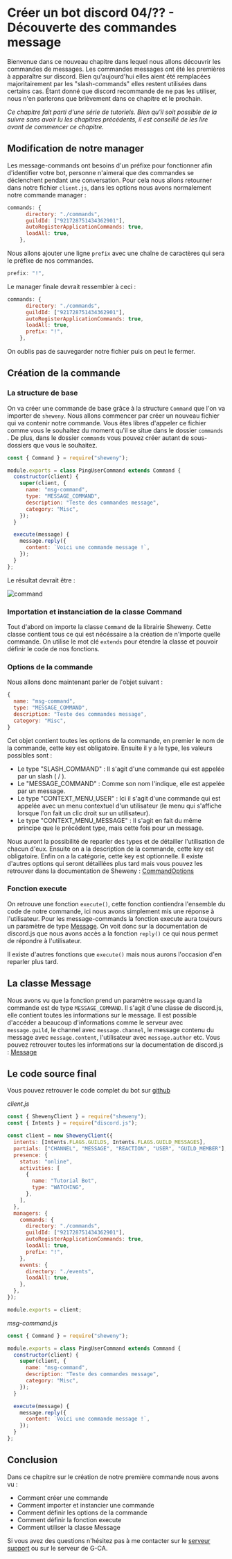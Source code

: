 # Créer un bot discord 04/?? - Découverte des commandes message

Bienvenue dans ce nouveau chapitre dans lequel nous allons découvrir les commandes de messages. Les commandes messages ont été les premières à apparaître sur discord.
Bien qu'aujourd'hui elles aient été remplacées majoritairement par les "slash-commands" elles restent utilisées dans certains cas. Étant donné que discord recommande de ne pas les utiliser, nous n'en parlerons que brièvement dans ce chapitre et le prochain.

_Ce chapitre fait parti d'une série de tutoriels. Bien qu'il soit possible de la suivre sans avoir lu les chapitres précédents, il est conseillé de les lire avant de commencer ce chapitre._

## Modification de notre manager

Les message-commands ont besoins d'un préfixe pour fonctionner afin d'identifier votre bot, personne n'aimerai que des commandes se déclenchent pendant une conversation.
Pour cela nous allons retourner dans notre fichier `client.js`, dans les options nous avons normalement notre commande manager :

```js
commands: {
      directory: "./commands",
      guildId: ["921728751434362901"],
      autoRegisterApplicationCommands: true,
      loadAll: true,
    },
```

Nous allons ajouter une ligne `prefix` avec une chaîne de caractères qui sera le préfixe de nos commandes.

```js
prefix: "!",
```

Le manager finale devrait ressembler à ceci :

```js
commands: {
      directory: "./commands",
      guildId: ["921728751434362901"],
      autoRegisterApplicationCommands: true,
      loadAll: true,
      prefix: "!",
    },
```

On oublis pas de sauvegarder notre fichier puis on peut le fermer.

## Création de la commande

### La structure de base

On va créer une commande de base grâce à la structure `Command` que l'on va importer de `sheweny`.
Nous allons commencer par créer un nouveau fichier qui va contenir notre commande. Vous êtes libres d'appeler ce fichier comme vous le souhaitez du moment qu'il se situe dans le dossier `commands` . De plus, dans le dossier `commands` vous pouvez créer autant de sous-dossiers que vous le souhaitez.

```js
const { Command } = require("sheweny");

module.exports = class PingUserCommand extends Command {
  constructor(client) {
    super(client, {
      name: "msg-command",
      type: "MESSAGE_COMMAND",
      description: "Teste des commandes message",
      category: "Misc",
    });
  }

  execute(message) {
    message.reply({
      content: `Voici une commande message !`,
    });
  }
};
```

Le résultat devrait être :

![command](./assets/images/command.png)

### Importation et instanciation de la classe Command

Tout d'abord on importe la classe `Command` de la librairie Sheweny. Cette classe contient tous ce qui est nécéssaire a la création de n'importe quelle commande.
On utilise le mot clé `extends` pour étendre la classe et pouvoir définir le code de nos fonctions.

### Options de la commande

Nous allons donc maintenant parler de l'objet suivant :

```js
{
  name: "msg-command",
  type: "MESSAGE_COMMAND",
  description: "Teste des commandes message",
  category: "Misc",
}
```

Cet objet contient toutes les options de la commande, en premier le nom de la commande, cette key est obligatoire. Ensuite il y a le type, les valeurs possibles sont :

- Le type "SLASH_COMMAND" : Il s'agit d'une commande qui est appelée par un slash ( / ).
- Le "MESSAGE_COMMAND" : Comme son nom l'indique, elle est appelée par un message.
- Le type "CONTEXT_MENU_USER" : Ici il s'agit d'une commande qui est appelée avec un menu contextuel d'un utilisateur (le menu qui s'affiche lorsque l'on fait un clic droit sur un utilisateur).
- Le type "CONTEXT_MENU_MESSAGE" : Il s'agit en fait du même principe que le précédent type, mais cette fois pour un message.

Nous auront la possibilité de reparler des types et de détailler l'utilisation de chacun d'eux.
Ensuite on a la description de la commande, cette key est obligatoire. Enfin on a la catégorie, cette key est optionnelle.
Il existe d'autres options qui seront détaillées plus tard mais vous pouvez les retrouver dans la documentation de Sheweny : [CommandOptions](https://sheweny.js.org/doc/typedef/CommandOptions.html)

### Fonction execute

On retrouve une fonction `execute()`, cette fonction contiendra l'ensemble du code de notre commande, ici nous avons simplement mis une réponse à l'utilisateur.
Pour les message-commands la fonction execute aura toujours un paramètre de type [Message](https://discord.js.org/#/docs/main/stable/class/Message).
On voit donc sur la documentation de discord.js que nous avons accès a la fonction `reply()` ce qui nous permet de répondre à l'utilisateur.

Il existe d'autres fonctions que `execute()` mais nous aurons l'occasion d'en reparler plus tard.

## La classe Message

Nous avons vu que la fonction prend un paramètre `message` quand la commande est de type `MESSAGE_COMMAND`. Il s'agit d'une classe de discord.js, elle contient toutes les informations sur le message. Il est possible d'accéder a beaucoup d'informations comme le serveur avec `message.guild`, le channel avec `message.channel`, le message contenu du message avec `message.content`, l'utilisateur avec `message.author` etc. Vous pouvez retrouver toutes les informations sur la documentation de discord.js : [Message](https://discord.js.org/#/docs/main/stable/class/Message)

## Le code source final

Vous pouvez retrouver le code complet du bot sur [github](https://github.com/Sheweny/Tutorial)

_client.js_

```js
const { ShewenyClient } = require("sheweny");
const { Intents } = require("discord.js");

const client = new ShewenyClient({
  intents: [Intents.FLAGS.GUILDS, Intents.FLAGS.GUILD_MESSAGES],
  partials: ["CHANNEL", "MESSAGE", "REACTION", "USER", "GUILD_MEMBER"],
  presence: {
    status: "online",
    activities: [
      {
        name: "Tutorial Bot",
        type: "WATCHING",
      },
    ],
  },
  managers: {
    commands: {
      directory: "./commands",
      guildId: ["921728751434362901"],
      autoRegisterApplicationCommands: true,
      loadAll: true,
      prefix: "!",
    },
    events: {
      directory: "./events",
      loadAll: true,
    },
  },
});

module.exports = client;
```

_msg-command.js_

```js
const { Command } = require("sheweny");

module.exports = class PingUserCommand extends Command {
  constructor(client) {
    super(client, {
      name: "msg-command",
      description: "Teste des commandes message",
      category: "Misc",
    });
  }

  execute(message) {
    message.reply({
      content: `Voici une commande message !`,
    });
  }
};
```

## Conclusion

Dans ce chapitre sur le création de notre première commande nous avons vu :

- Comment créer une commande
- Comment importer et instancier une commande
- Comment définir les options de la commande
- Comment définir la fonction execute
- Comment utiliser la classe Message

Si vous avez des questions n'hésitez pas à me contacter sur le [serveur support](https://discord.gg/euCF8bp4cN) ou sur le serveur de G-CA.
